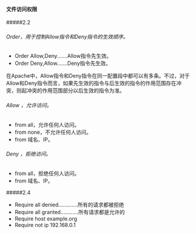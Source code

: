 #### 文件访问权限

#####2.2
###### Order，用于控制Allow指令和Deny指令的生效顺序。
- Order Allow,Deny.......Allow指令先生效。
- Order Deny,Allow.......Deny指令先生效。

在Apache中，Allow指令和Deny指令在同一配置段中都可以有多条。不过，对于Allow和Deny指令而言，如果先生效的指令与后生效的指令的作用范围存在冲突，则起冲突的作用范围部分以后生效的指令为准。

###### Allow ，允许访问。
- from all，允许任何人访问。
- from none，不允许任何人访问。
- from 域名、IP。

###### Deny ，拒绝访问。
- from all，拒绝任何人访问。
- from 域名、IP。

#####2.4

- Require all denied.............所有的请求都被拒绝
- Require all granted............所有请求都是允许的
- Require host example.org
- Require not ip 192.168.0.1
